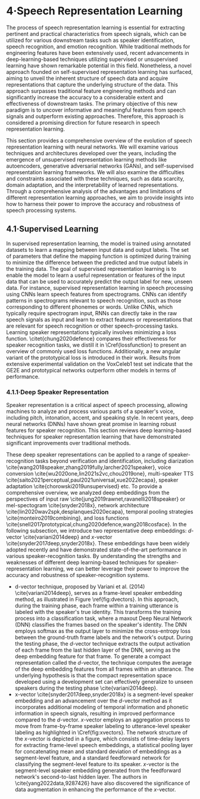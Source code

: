# 4·Speech Representation Learning

The process of speech representation learning is essential for extracting pertinent and practical characteristics from speech signals, which can be utilized for various downstream tasks such as speaker identification, speech recognition, and emotion recognition.
While traditional methods for engineering features have been extensively used, recent advancements in deep-learning-based techniques utilizing supervised or unsupervised learning have shown remarkable potential in this field.
Nonetheless, a novel approach founded on self-supervised representation learning has surfaced, aiming to unveil the inherent structure of speech data and acquire representations that capture the underlying structure of the data.
This approach surpasses traditional feature engineering methods and can significantly increase the accuracy to a considerable extent and effectiveness of downstream tasks.
The primary objective of this new paradigm is to uncover informative and meaningful features from speech signals and outperform existing approaches.
Therefore, this approach is considered a promising direction for future research in speech representation learning.

This section provides a comprehensive overview of the evolution of speech representation learning with neural networks.
We will examine various techniques and architectures developed over the years, including the emergence of unsupervised representation learning methods like autoencoders, generative adversarial networks (GANs), and self-supervised representation learning frameworks.
We will also examine the difficulties and constraints associated with these techniques, such as data scarcity, domain adaptation, and the interpretability of learned representations.
Through a comprehensive analysis of the advantages and limitations of different representation learning approaches, we aim to provide insights into how to harness their power to improve the accuracy and robustness of speech processing systems.

## 4.1·Supervised Learning

In supervised representation learning, the model is trained using annotated datasets to learn a mapping between input data and output labels.
The set of parameters that define the mapping function is optimized during training to minimize the difference between the predicted and true output labels in the training data.
The goal of supervised representation learning is to enable the model to learn a useful representation or features of the input data that can be used to accurately predict the output label for new, unseen data.
For instance, supervised representation learning in speech processing using CNNs learn speech features from spectrograms.
CNNs can identify patterns in spectrograms relevant to speech recognition, such as those corresponding to different phonemes or words.
Unlike CNNs, which typically require spectrogram input, RNNs can directly take in the raw speech signals as input and learn to extract features or representations that are relevant for speech recognition or other speech-processing tasks.
Learning speaker representations typically involves minimizing a loss function.
\citet{chung2020defence} compares their effectiveness for speaker recognition tasks, we distill it in \Cref{lossfunction} to present an overview of commonly used loss functions.
Additionally, a new angular variant of the prototypical loss is introduced in their work.
Results from extensive experimental validation on the VoxCeleb1 test set indicate that the GE2E and prototypical networks outperform other models in terms of performance.

### 4.1.1·Deep Speaker Representation


Speaker representation is a critical aspect of speech processing, allowing machines to analyze and process various parts of a speaker's voice, including pitch, intonation, accent, and speaking style.
In recent years, deep neural networks (DNNs) have shown great promise in learning robust features for speaker recognition.
This section reviews deep learning-based techniques for speaker representation learning that have demonstrated significant improvements over traditional methods.

These deep speaker representations can be applied to a range of speaker-recognition tasks beyond verification and identification, including diarization \cite{wang2018speaker,zhang2019fully,larcher2021speaker}, voice conversion \cite{wu2020one,lin2021s2vc,chou2019one}, multi-speaker TTS \cite{saito2021perceptual,paul2021universal,xue2022ecapa}, speaker adaptation \cite{chorowski2019unsupervised} etc.
To provide a comprehensive overview, we analyzed deep embeddings from the perspectives of input raw \cite{jung2019rawnet,ravanelli2018speaker} or mel-spectogram \cite{snyder2018x}, network architecture \cite{lin2020wav2spk,desplanques2020ecapa}, temporal pooling strategies \cite{monteiro2019combining}, and loss functions \cite{snell2017prototypical,chung2020defence,wang2018cosface}.
In the following subsection, we introduce two representative deep embeddings: $d$-vector \cite{variani2014deep} and $x$-vector \cite{snyder2017deep,snyder2018x}.
These embeddings have been widely adopted recently and have demonstrated state-of-the-art performance in various speaker-recognition tasks.
By understanding the strengths and weaknesses of different deep learning-based techniques for speaker-representation learning, we can better leverage their power to improve the accuracy and robustness of speaker-recognition systems.

- d-vector technique, proposed by Variani et al.
(2014) \cite{variani2014deep}, serves as a frame-level speaker embedding method, as illustrated in Figure \ref{fig:dvectors}.
In this approach, during the training phase, each frame within a training utterance is labeled with the speaker's true identity.
This transforms the training process into a classification task, where a maxout Deep Neural Network (DNN) classifies the frames based on the speaker's identity.
The DNN employs softmax as the output layer to minimize the cross-entropy loss between the ground-truth frame labels and the network's output.
During the testing phase, the $d$-vector technique extracts the output activation of each frame from the last hidden layer of the DNN, serving as the deep embedding feature for that frame.
To generate a compact representation called the $d$-vector, the technique computes the average of the deep embedding features from all frames within an utterance.
The underlying hypothesis is that the compact representation space developed using a development set can effectively generalize to unseen speakers during the testing phase \cite{variani2014deep}.
- x-vector \cite{snyder2017deep,snyder2018x} is a segment-level speaker embedding and an advancement over the $d$-vector method as it incorporates additional modeling of temporal information and phonetic information in speech signals, resulting in improved performance compared to the $d$-vector.
$x$-vector employs an aggregation process to move from frame-by-frame speaker labeling to utterance-level speaker labeling as highlighted in \Cref{fig:xvectors}.
The network structure of the $x$-vector is depicted in a figure, which consists of time-delay layers for extracting frame-level speech embeddings, a statistical pooling layer for concatenating mean and standard deviation of embeddings as a segment-level feature, and a standard feedforward network for classifying the segment-level feature to its speaker.
$x$-vector is the segment-level speaker embedding generated from the feedforward network's second-to-last hidden layer.
The authors in \cite{yang2022data,9287426} have also discovered the significance of data augmentation in enhancing the performance of the $x$-vector.